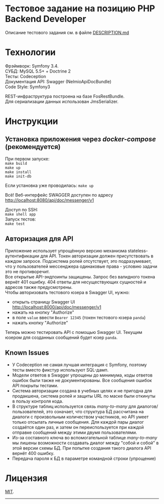  Тестовое задание на позицию PHP Backend Developer
==================================================

Описание тестового задания см. в файле [DESCRIPTION.md](DESCRIPTION.md)

# Технологии

Фрэймворк: Symfony 3.4.  
СУБД: MySQL 5.5+ + Doctrine 2  
Тесты: Codeception  
Документация API: Swagger (NelmioApiDocBundle)  
Code Style: Symfony3

REST-инфраструктура построена на базе FosRestBundle.  
Для сериализации данных использован JmsSerializer.

# Инструкции

## Установка приложения через **_docker-compose_** (рекомендуется)

При первом запуске:  
`make build`  
`make up`  
`make install`  
`make init-db`  

Если установка уже проводилась:
`make up` 

Всё! Веб-интерфейс SWAGGER доступен по адресу [http://localhost:8080/api/doc/messenger/v1](http://localhost:8000/)  

Доступ по SSH:  
`make shell app`  
Запуск тестов:  
`make test`  

## Авторизация для API

Приложение использует упрощённую версию механизма stateless-аутентификации для API. Токен авторизации должен присутствовать в каждом запросе. Подсистема ролей отсутствует, это подразумевает, что у пользователей мессенджера одинаковые права - условию задачи это не противоречит.  
Все открытые API-эндпоинты защищены. Запрос без валидного токена вернёт 401 ошибку. 404 ответы для несуществующих сущностей и адресов также предусмотрены.   
Чтобы авторизовать тестового юзера в Swagger UI, нужно:
 - открыть страницу Swagger UI [http://localhost:8000/api/doc/messenger/v1]()
 - нажать на кнопку "Authorize"
 - в поле `value` ввести `Bearer 12345` (токен тестового юзера `panda`)
 - нажать кнопку "Authorize" 

Теперь можно тестировать API с помощью Swagger UI. Текущим юзером для созданных сообщений будет юзер `panda`.  

## Known Issues
 - У Codeception не самая лучшая интеграция с Symfony, поэтому тесты вместо фикстур используют SQL-дамп.  
 - Модели ответов в Swagger упрощены до минимума, коды ответов ошибок были также не документированы. Все сообщения ошибок API покрыты тестами.
 - Система авторизации создана в учебных целях и не пригодна для продакшена, система ролей и защиты URL по маске были откинуты в пользу контроля кода.
 - В структуре таблиц используется связь _many-to-many_ для диалогов/пользователей, это означает, что структура БД рассчитана на диалоги с произвольным количеством участников, но API умеет только отсылать личные сообщения. Для каждой пары диалог создаётся один раз, и затем он переиспользуется при каждой отправке сообщений между этими двумя пользователями.
 - Из-за составного ключа во вспомогательной таблице _many-to-many_ мы лишены возможности создавать диалог между "собой и собой" в этой версии схемы БД. При попытке создания такого диалога API вернёт 400 ошибку.
 - Передача пароля к БД в параметре командной строки (упрощение)


# Лицензия

[MIT](https://opensource.org/licenses/MIT).


---
